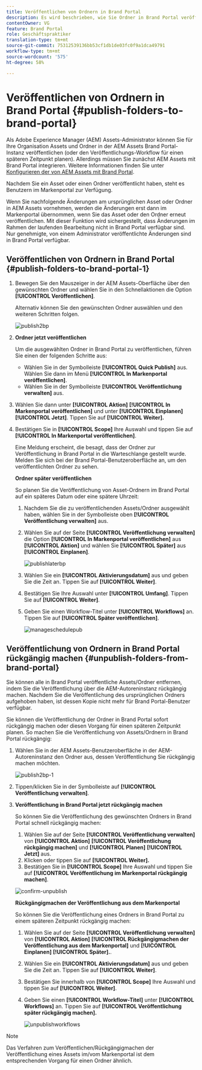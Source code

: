 ```yaml
---
title: Veröffentlichen von Ordnern in Brand Portal
description: Es wird beschrieben, wie Sie Ordner in Brand Portal veröffentlichen und die Veröffentlichung aufheben.
contentOwner: VG
feature: Brand Portal
role: Geschäftspraktiker
translation-type: tm+mt
source-git-commit: 75312539136bb53cf1db1de03fc0f9a1dca49791
workflow-type: tm+mt
source-wordcount: '575'
ht-degree: 58%

---
```



# Veröffentlichen von Ordnern in Brand Portal {#publish-folders-to-brand-portal}

Als Adobe Experience Manager (AEM) Assets-Administrator können Sie für Ihre Organisation Assets und Ordner in der AEM Assets Brand Portal-Instanz veröffentlichen (oder den Veröffentlichungs-Workflow für einen späteren Zeitpunkt planen). Allerdings müssen Sie zunächst AEM Assets mit Brand Portal integrieren. Weitere Informationen finden Sie unter [Konfigurieren der von AEM Assets mit Brand Portal](configure-aem-assets-with-brand-portal.md).

Nachdem Sie ein Asset oder einen Ordner veröffentlicht haben, steht es Benutzern im Markenportal zur Verfügung.

Wenn Sie nachfolgende Änderungen am ursprünglichen Asset oder Ordner in AEM Assets vornehmen, werden die Änderungen erst dann im Markenportal übernommen, wenn Sie das Asset oder den Ordner erneut veröffentlichen. Mit dieser Funktion wird sichergestellt, dass Änderungen im Rahmen der laufenden Bearbeitung nicht in Brand Portal verfügbar sind. Nur genehmigte, von einem Administrator veröffentlichte Änderungen sind in Brand Portal verfügbar.

## Veröffentlichen von Ordnern in Brand Portal {#publish-folders-to-brand-portal-1}

1. Bewegen Sie den Mauszeiger in der AEM Assets-Oberfläche über den gewünschten Ordner und wählen Sie in den Schnellaktionen die Option **[!UICONTROL Veröffentlichen]**.

   Alternativ können Sie den gewünschten Ordner auswählen und den weiteren Schritten folgen.

   ![publish2bp](assets/publish2bp.png)

2. **Ordner jetzt veröffentlichen** 

   Um die ausgewählten Ordner in Brand Portal zu veröffentlichen, führen Sie einen der folgenden Schritte aus:

   * Wählen Sie in der Symbolleiste **[!UICONTROL Quick Publish]** aus. Wählen Sie dann im Menü **[!UICONTROL In Markenportal veröffentlichen]**.
   * Wählen Sie in der Symbolleiste **[!UICONTROL Veröffentlichung verwalten]** aus.

3. Wählen Sie dann unter **[!UICONTROL Aktion]** **[!UICONTROL In Markenportal veröffentlichen]** und unter **[!UICONTROL Einplanen]** **[!UICONTROL Jetzt]**. Tippen Sie auf **[!UICONTROL Weiter].**
4. Bestätigen Sie in **[!UICONTROL Scope]** Ihre Auswahl und tippen Sie auf **[!UICONTROL In Markenportal veröffentlichen]**.

   Eine Meldung erscheint, die besagt, dass der Ordner zur Veröffentlichung in Brand Portal in die Warteschlange gestellt wurde. Melden Sie sich bei der Brand Portal-Benutzeroberfläche an, um den veröffentlichten Ordner zu sehen.

   **Ordner später veröffentlichen**

   So planen Sie die Veröffentlichung von Asset-Ordnern im Brand Portal auf ein späteres Datum oder eine spätere Uhrzeit:

   1. Nachdem Sie die zu veröffentlichenden Assets/Ordner ausgewählt haben, wählen Sie in der Symbolleiste oben **[!UICONTROL Veröffentlichung verwalten]** aus.
   2. Wählen Sie auf der Seite **[!UICONTROL Veröffentlichung verwalten]** die Option **[!UICONTROL In Markenportal veröffentlichen]** aus **[!UICONTROL Aktion]** und wählen Sie **[!UICONTROL Später]** aus **[!UICONTROL Einplanen]**.

      ![publishlaterbp](assets/publishlaterbp.png)

   3. Wählen Sie ein **[!UICONTROL Aktivierungsdatum]** aus und geben Sie die Zeit an. Tippen Sie auf **[!UICONTROL Weiter]**.
   4. Bestätigen Sie Ihre Auswahl unter **[!UICONTROL Umfang]**. Tippen Sie auf **[!UICONTROL Weiter]**.
   5. Geben Sie einen Workflow-Titel unter **[!UICONTROL Workflows]** an. Tippen Sie auf **[!UICONTROL Später veröffentlichen]**.

      ![manageschedulepub](assets/manageschedulepub.png)

## Veröffentlichung von Ordnern in Brand Portal rückgängig machen {#unpublish-folders-from-brand-portal}

Sie können alle in Brand Portal veröffentliche Assets/Ordner entfernen, indem Sie die Veröffentlichung über die AEM-Autoreninstanz rückgängig machen. Nachdem Sie die Veröffentlichung des ursprünglichen Ordners aufgehoben haben, ist dessen Kopie nicht mehr für Brand Portal-Benutzer verfügbar.

Sie können die Veröffentlichung der Ordner in Brand Portal sofort rückgängig machen oder diesen Vorgang für einen späteren Zeitpunkt planen. So machen Sie die Veröffentlichung von Assets/Ordnern in Brand Portal rückgängig:

1. Wählen Sie in der AEM Assets-Benutzeroberfläche in der AEM-Autoreninstanz den Ordner aus, dessen Veröffentlichung Sie rückgängig machen möchten.

   ![publish2bp-1](assets/publish2bp-1.png)

2. Tippen/klicken Sie in der Symbolleiste auf **[!UICONTROL Veröffentlichung verwalten]**. 

3. **Veröffentlichung in Brand Portal jetzt rückgängig machen**

   So können Sie die Veröffentlichung des gewünschten Ordners in Brand Portal schnell rückgängig machen:

   1. Wählen Sie auf der Seite **[!UICONTROL Veröffentlichung verwalten]** von **[!UICONTROL Aktion]** **[!UICONTROL Veröffentlichung rückgängig machen]** und **[!UICONTROL Planen]** **[!UICONTROL Jetzt]** aus.
   2. Klicken oder tippen Sie auf **[!UICONTROL Weiter].**
   3. Bestätigen Sie in **[!UICONTROL Scope]** Ihre Auswahl und tippen Sie auf **[!UICONTROL Veröffentlichung im Markenportal rückgängig machen]**.

   ![confirm-unpublish](assets/confirm-unpublish.png)

   **Rückgängigmachen der Veröffentlichung aus dem Markenportal**

   So können Sie die Veröffentlichung eines Ordners in Brand Portal zu einem späteren Zeitpunkt rückgängig machen:

   1. Wählen Sie auf der Seite **[!UICONTROL Veröffentlichung verwalten]** von **[!UICONTROL Aktion]** **[!UICONTROL Rückgängigmachen der Veröffentlichung aus dem Markenportal]** und **[!UICONTROL Einplanen]** **[!UICONTROL Später].**.
   2. Wählen Sie ein **[!UICONTROL Aktivierungsdatum]** aus und geben Sie die Zeit an. Tippen Sie auf **[!UICONTROL Weiter]**.
   3. Bestätigen Sie innerhalb von **[!UICONTROL Scope]** Ihre Auswahl und tippen Sie auf **[!UICONTROL Weiter]**.
   4. Geben Sie einen **[!UICONTROL Workflow-Titel]** unter **[!UICONTROL Workflows]** an. Tippen Sie auf **[!UICONTROL Veröffentlichung später rückgängig machen].**

      ![unpublishworkflows](assets/unpublishworkflows.png)


>[!NOTE]
>
>Das Verfahren zum Veröffentlichen/Rückgängigmachen der Veröffentlichung eines Assets im/vom Markenportal ist dem entsprechenden Vorgang für einen Ordner ähnlich.
